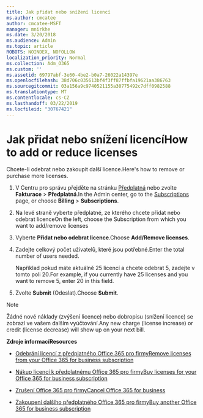 ```yaml
---
title: Jak přidat nebo snížení licencí
ms.author: cmcatee
author: cmcatee-MSFT
manager: mnirkhe
ms.date: 3/20/2018
ms.audience: Admin
ms.topic: article
ROBOTS: NOINDEX, NOFOLLOW
localization_priority: Normal
ms.collection: Adm_O365
ms.custom: ''
ms.assetid: 69797abf-3e60-4be2-b0a7-26022a14397e
ms.openlocfilehash: 38d706c035613bf4f3ff87ffbfa19621aa386763
ms.sourcegitcommit: 03a156a9c9740521155a30775492c7dff0982588
ms.translationtype: MT
ms.contentlocale: cs-CZ
ms.lasthandoff: 03/22/2019
ms.locfileid: "30767421"
---
```

# <a name="how-to-add-or-reduce-licenses"></a><span data-ttu-id="465c5-102">Jak přidat nebo snížení licencí</span><span class="sxs-lookup"><span data-stu-id="465c5-102">How to add or reduce licenses</span></span>

<span data-ttu-id="465c5-103">Chcete-li odebrat nebo zakoupit další licence.</span><span class="sxs-lookup"><span data-stu-id="465c5-103">Here's how to remove or purchase more licenses.</span></span>
  
1. <span data-ttu-id="465c5-104">V Centru pro správu přejděte na stránku [Předplatná](https://go.microsoft.com/fwlink/p/?linkid=842054) nebo zvolte **Fakturace** \> **Předplatná**.</span><span class="sxs-lookup"><span data-stu-id="465c5-104">In the Admin center, go to the [Subscriptions](https://go.microsoft.com/fwlink/p/?linkid=842054) page, or choose **Billing** \> **Subscriptions**.</span></span>
    
2. <span data-ttu-id="465c5-105">Na levé straně vyberte předplatné, ze kterého chcete přidat nebo odebrat licence</span><span class="sxs-lookup"><span data-stu-id="465c5-105">On the left, choose the Subscription from which you want to add/remove licenses</span></span>
    
3. <span data-ttu-id="465c5-106">Vyberte **Přidat nebo odebrat licence**.</span><span class="sxs-lookup"><span data-stu-id="465c5-106">Choose **Add/Remove licenses**.</span></span>
    
4. <span data-ttu-id="465c5-107">Zadejte celkový počet uživatelů, které jsou potřebné.</span><span class="sxs-lookup"><span data-stu-id="465c5-107">Enter the total number of users needed.</span></span>
    
    <span data-ttu-id="465c5-108">Například pokud máte aktuálně 25 licencí a chcete odebrat 5, zadejte v tomto poli 20.</span><span class="sxs-lookup"><span data-stu-id="465c5-108">For example, if you currently have 25 licenses and you want to remove 5, enter 20 in this field.</span></span>
    
5. <span data-ttu-id="465c5-109">Zvolte **Submit** (Odeslat).</span><span class="sxs-lookup"><span data-stu-id="465c5-109">Choose **Submit**.</span></span>
    
> [!NOTE]
> <span data-ttu-id="465c5-110">Žádné nové náklady (zvýšení licence) nebo dobropisu (snížení licence) se zobrazí ve vašem dalším vyúčtování.</span><span class="sxs-lookup"><span data-stu-id="465c5-110">Any new charge (license increase) or credit (license decrease) will show up on your next bill.</span></span> 
  
 <span data-ttu-id="465c5-111">**Zdroje informací**</span><span class="sxs-lookup"><span data-stu-id="465c5-111">**Resources**</span></span>
  
- [<span data-ttu-id="465c5-112">Odebrání licencí z předplatného Office 365 pro firmy</span><span class="sxs-lookup"><span data-stu-id="465c5-112">Remove licenses from your Office 365 for business subscription</span></span>](https://support.office.com/article/9c64d127-e2dd-4ecc-81f5-2f87e5a74803)
    
- [<span data-ttu-id="465c5-113">Nákup licencí k předplatnému Office 365 pro firmy</span><span class="sxs-lookup"><span data-stu-id="465c5-113">Buy licenses for your Office 365 for business subscription</span></span>](https://support.office.com/article/36081d8d-b3fa-4948-8c34-e217bba825e1)
    
- [<span data-ttu-id="465c5-114">Zrušení Office 365 pro firmy</span><span class="sxs-lookup"><span data-stu-id="465c5-114">Cancel Office 365 for business</span></span>](https://support.office.com/article/b1bc0bef-4608-4601-813a-cdd9f746709a)
    
- [<span data-ttu-id="465c5-115">Zakoupení dalšího předplatného Office 365 pro firmy</span><span class="sxs-lookup"><span data-stu-id="465c5-115">Buy another Office 365 for business subscription</span></span>](https://support.office.com/article/fab3b86c-3359-4042-8692-5d4dc7550b7c)
    

